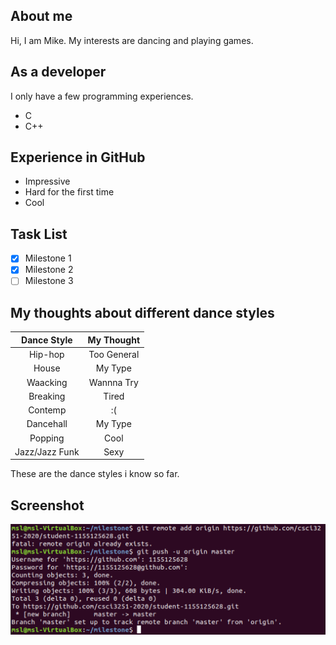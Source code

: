 ## About me ##
Hi, I am Mike. My interests are dancing and playing games.

## As a developer ##
I only have a few programming experiences.
* C
* C++

## Experience in GitHub ##
* Impressive
* Hard for the first time
* Cool

## Task List ##
- [x] Milestone 1
- [x] Milestone 2
- [ ] Milestone 3

## My thoughts about different dance styles ##
|   Dance Style  |   My Thought   |
|:--------------:|:--------------:|
|     Hip-hop    |   Too General  |
|      House     |     My Type    |
|    Waacking    |    Wannna Try  |
|    Breaking    |      Tired     |
|     Contemp    |       :(       |
|    Dancehall   |     My Type    |
|     Popping    |      Cool      |
| Jazz/Jazz Funk |      Sexy      |

These are the dance styles i know so far.

## Screenshot ##
![](https://github.com/csci3251-2020/student-1155125628/blob/master/1155125628_Mok%20Tsz%20Lung%20Project%20Milestone%202.png)
